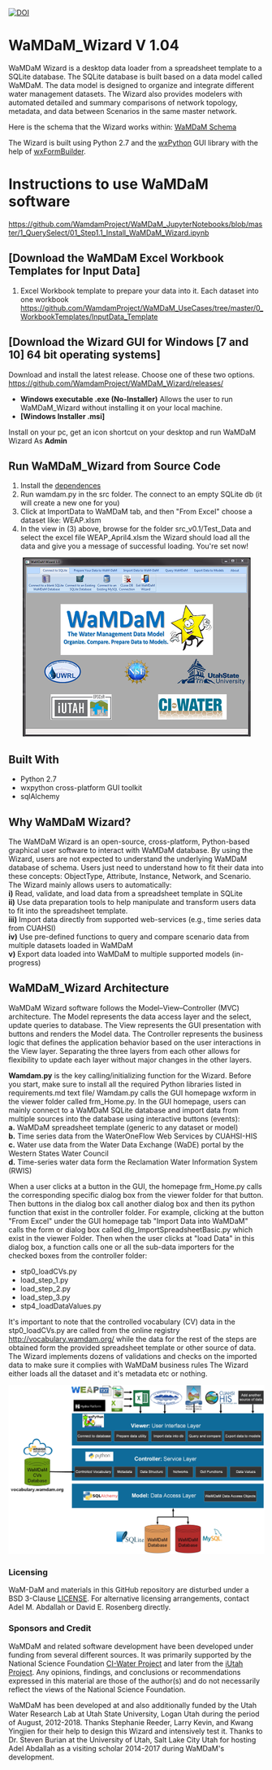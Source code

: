 [![DOI](https://zenodo.org/badge/92693785.svg)](https://zenodo.org/badge/latestdoi/92693785)

# WaMDaM_Wizard V 1.04
WaMDaM Wizard is a desktop data loader from a spreadsheet template to a SQLite database. The SQLite database is built based on a data model called WaMDaM. The data model is designed to organize and integrate different water management datasets. The Wizard also provides modelers with automated detailed and summary comparisons of network topology, metadata, and data between Scenarios in the same master network. 

Here is the schema that the Wizard works within: [WaMDaM Schema](https://wamdamproject.github.io/WaMDaM_Information_Model/diagrams/01_WaMDaM.html)  

The Wizard is built using Python 2.7 and the [wxPython](https://www.wxpython.org/) GUI library with the help of [wxFormBuilder](https://github.com/wxFormBuilder/wxFormBuilder).  

# Instructions to use WaMDaM software  
https://github.com/WamdamProject/WaMDaM_JupyterNotebooks/blob/master/1_QuerySelect/01_Step1.1_Install_WaMDaM_Wizard.ipynb


## [Download the WaMDaM Excel Workbook Templates for Input Data]
1. Excel Workbook template to prepare your data into it. Each dataset into one workbook
https://github.com/WamdamProject/WaMDaM_UseCases/tree/master/0_WorkbookTemplates/InputData_Template

## [Download the Wizard GUI for Windows [7 and 10] 64 bit operating systems]
Download and install the latest release. Choose one of these two options. 
https://github.com/WamdamProject/WaMDaM_Wizard/releases/


* **Windows executable .exe (No-Installer)**
Allows the user to run WaMDaM_Wizard without installing it on your local machine.   
* **[Windows Installer .msi]**

Install on your pc, get an icon shortcut on your desktop and run WaMDaM Wizard As **Admin**  





## Run WaMDaM_Wizard from Source Code 
1. Install the [dependences][7]  
2. Run wamdam.py in the src folder. The connect to an empty SQLite db (it will create a new one for you) 
3. Click at ImportData to WaMDaM tab, and then "From Excel" choose a dataset like: WEAP.xlsm
4. In the view in (3) above, browse for the folder src_v0.1/Test_Data and select the excel file WEAP_April4.xlsm 
the Wizard should load all the data and give you a message of successful loading. You're set now! 

<p align="center">
  <img width="449" height="352" src="/Wizard.PNG">
</p>

[7]:https://github.com/WamdamProject/WaMDaM_Wizard/blob/master/src/requirements.md

## Built With
* Python 2.7 
* wxpython cross-platform GUI toolkit
* sqlAlchemy


## Why WaMDaM Wizard?   
The WaMDaM Wizard is an open-source, cross-platform, Python-based graphical user software to interact with WaMDaM database. By using the Wizard, users are not expected to understand the underlying WaMDaM database of schema. Users just need to understand how to fit their data into these concepts: ObjectType, Attribute, Instance, Network, and Scenario. 
The Wizard mainly allows users to automatically:    
**i)**   Read, validate, and load data from a spreadsheet template in SQLite  
**ii)**  Use data preparation tools to help manipulate and transform users data to fit into the spreadsheet template.  
**iii)** Import data directly from supported web-services (e.g., time series data from CUAHSI)  
**iv)**  Use pre-defined functions to query and compare scenario data from multiple datasets loaded in WaMDaM   
**v)**   Export data loaded into WaMDaM to multiple supported models (in-progress)  


## WaMDaM_Wizard Architecture

WaMDaM Wizard software follows the Model–View–Controller (MVC) architecture. The Model represents the data access layer and the select, update queries to database. The View represents the GUI presentation with buttons and renders the Model data. The Controller represents the business logic that defines the application behavior based on the user interactions in the View layer. Separating the three layers from each other allows for flexibility to update each layer without major changes in the other layers.


**Wamdam.py** is the key calling/initializing function for the Wizard. Before you start, make sure to install all the required Python libraries listed in requirements.md text file/ Wamdam.py calls the GUI homepage wxform in the viewer folder called frm_Home.py. In the GUI homepage, users can mainly connect to a WaMDaM SQLite database and import data from multiple sources into the database using interactive buttons (events):    
**a.** WaMDaM spreadsheet template (generic to any dataset or model)   
**b.** Time series data from the WaterOneFlow Web Services by CUAHSI-HIS   
**c.** Water use data from the Water Data Exchange (WaDE) portal by the Western States Water Council  
**d.** Time-series water data form the Reclamation Water Information System (RWIS)  

When a user clicks at a button in the GUI, the homepage frm_Home.py calls the corresponding specific dialog box from the viewer folder for that button. Then buttons in the dialog box call another dialog box and then its python function that exist in the controller folder. For example, clicking at the button "From Excel" under the GUI homepage tab "Import Data into WaMDaM" calls the form or dialog box called dlg_ImportSpreadsheetBasic.py which exist in the viewer Folder. Then when the user clicks at "load Data" in this dialog box, a function calls one or all the sub-data importers for the checked boxes from the controller folder:   
* stp0_loadCVs.py  
* load_step_1.py  
* load_step_2.py  
* load_step_3.py  
* stp4_loadDataValues.py  
 
It's important to note that the controlled vocabulary (CV) data in the stp0_loadCVs.py are called from the online registry http://vocabulary.wamdam.org/ while the data for the rest of the steps are obtained form the provided spreadsheet template or other source of data. The Wizard implements dozens of validations and checks on the imported data to make sure it complies with WaMDaM business rules The Wizard either loads all the dataset and it's metadata etc or nothing.


<p align="center">
  <img src="/Wizard_flowchart.jpg">
</p>



### Licensing  
WaM-DaM and materials in this GitHub repository are disturbed under a BSD 3-Clause [LICENSE](/LICENSE). 
For alternative licensing arrangements, contact Adel M. Abdallah or David E. Rosenberg directly.    


### Sponsors and Credit  
WaMDaM and related software development have been developed under funding from several different sources. It was primarily supported by the National Science Foundation <a href="http://www.nsf.gov/awardsearch/showAward?AWD_ID=1135482" target="_blank">CI-Water Project</a> and later from the <a href="https://www.nsf.gov/awardsearch/showAward?AWD_ID=1208732" target="_blank">iUtah Project</a>. 
Any opinions, findings, and conclusions or recommendations expressed in this material are those of the author(s) and do not necessarily reflect the views of the National Science Foundation.    

WaMDaM has been developed at and also additionally funded by the Utah Water Research Lab at Utah State University, Logan Utah during the period of August, 2012-2018. Thanks Stephanie Reeder, Larry Kevin, and Kwang Yingjien for their help to design this Wizard and intensively test it. Thanks to Dr. Steven Burian at the University of Utah, Salt Lake City Utah for hosting Adel Abdallah as a visiting scholar 2014-2017 during WaMDaM's development.  

